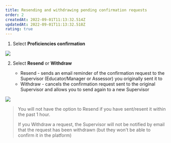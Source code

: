 ```yaml
---
title: Resending and withdrawing pending confirmation requests
order: 2
createdAt: 2022-09-01T11:13:32.514Z
updatedAt: 2022-09-01T11:13:32.518Z
rating: true
---
```

1. Select **Proficiencies confirmation**

![](/img/l_learning-contract_6_n.png)

2. Select **Resend** or **Withdraw**

   * Resend - sends an email reminder of the confirmation request to the Supervisor (Educator/Manager or Assessor) you originally sent it to
   * Withdraw - cancels the confirmation request sent to the original Supervisor and allows you to send again to a new Supervisor  

![](/img/l_learning-contract_11.png)

> You will not have the option to Resend if you have sent/resent it within the past 1 hour.
>
> If you Withdraw a request, the Supervisor will not be notified by email that the request has been withdrawn (but they won't be able to confirm it in the platform)